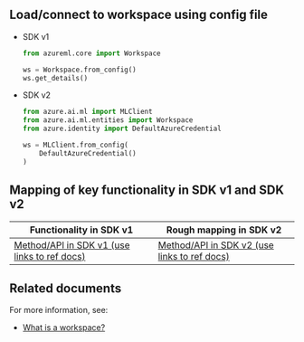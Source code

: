 
## Load/connect to workspace using config file

* SDK v1

    ```python
    from azureml.core import Workspace
    
    ws = Workspace.from_config()
    ws.get_details()
    ```

* SDK v2

    ```python
    from azure.ai.ml import MLClient
    from azure.ai.ml.entities import Workspace
    from azure.identity import DefaultAzureCredential
    
    ws = MLClient.from_config(
        DefaultAzureCredential()
    )
    ```

## Mapping of key functionality in SDK v1 and SDK v2

|Functionality in SDK v1|Rough mapping in SDK v2|
|-|-|
|[Method/API in SDK v1 (use links to ref docs)](/python/api/azureml-core/azureml.core.workspace.workspace)|[Method/API in SDK v2 (use links to ref docs)](/python/api/azure-ai-ml/azure.ai.ml.entities.workspace)|

## Related documents

For more information, see:

* [What is a workspace?](concept-workspace.md)
